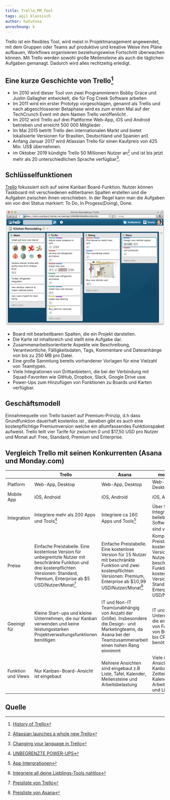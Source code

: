 ```yaml
---
title: Trello_PM_Tool
tags: agil klassisch
author: hatutona
anrechnung: k
---
```


Trello ist ein flexibles Tool, wird meist in Projektmanagement angewendet, mit dem Gruppen oder Teams auf produktive und kreative Weise ihre Pläne aufbauen, Workflows organisieren beziehungsweise Fortschritt überwachen können. Mit Trello werden sowohl große Meilensteine als auch die täglichen Aufgaben gemanagt. Dadurch wird alles rechtzeitig erledigt.

## Eine kurze Geschichte von Trello[^1]
* Im 2010 wird dieser Tool von zwei Programmierern Bobby Grace und Justin Gallagher entwickelt, die  für  Fog Creek Software arbeiten 
* Im 2011 wird ein erster Prototyp vorgeschlagen, genannt als Trellis und nach abgeschlossener Betaphase wird es zum ersten Mal auf der TechCrunch Event mit dem Namen Trello veröffenlicht .
* Im 2012 wird Trello auf drei Plattforme Web-App, iOS und Android betrieben und erreicht 500 000 Mitglieder .
* Im Mai 2015 betritt Trello den internationalen Markt und bietet lokalisierte Versionen für Brasilien, Deutschland und Spanien an1.
* Anfang Januar 2017 wird Atlassian Trello für einen Kaufpreis von 425 Mio. US$ übernehmen.
* im Oktober 2019 kündigte Trello 50 Millionen Nutzer an[^2]  und ist bis jetzt mehr als 20 unterschiedlichen Sprache verfügbar[^3].

## Schlüsselfunktionen 
[Trello](https://de.wikipedia.org/wiki/Kanban-Tafel) fokussiert sich auf seine Kanban Board-Funktion. Nutzer können Taskboard mit verschiedenen editierbaren Spalten erstellen und die Aufgaben zwischen ihnen verschieben. In der Regel kann man die Aufgaben ein von drei Status markiert: To Do, In Progess(Doing), Done.

![Beispielabbildung](Trello_PM_Tool/trello.png)

* Board mit bearbeitbaren Spalten, die ein Projekt darstellen.
* Die Karte ist inhaltsreich und stellt eine Aufgabe dar.
* Zusammenarbeitsorientierte Aspekte wie Beschreibung, Verantwortliche, Fälligkeitsdaten, Tags, Kommentare und Dateianhänge von bis zu 250 MB pro Datei.
* Eine große Sammlung bereits vorhandener Vorlagen für eine Vielzahl von Teamtypen.
* Viele Integrationen von Drittanbietern, die bei der Verbindung mit Squad-Favoriten wie GitHub, Dropbox, Slack, Google Drive usw.
* Power-Ups zum Hinzufügen von Funktionen zu Boards und Karten verfügbar.


## Geschäftsmodell
Einnahmequelle von Trello basiert auf Premium-Prinzip, d.h dass Grundfunktion dauerhaft kostenlos ist , daneben gibt es auch eine kostenpflichtige Premiumversion welche ein allumfassendes Funktionspaket aufweist. Trello teilt vier Tarife für zwischen 0 und $17,50 USD pro Nutzer und Monat auf:  Free, Standard, Premium und Enterprise.

## Vergleich Trello mit seinen Konkurrenten (Asana und Monday.com)

|   | Trello | Asana | monday.com|
| ------------- | ------------- | ------------- | ------------- |
| Platform  | Web-App, Desktop  | Web-App, Desktop  | Web-App, Desktop  |
| Mobile App  | iOS, Android| iOS, Android| iOS, Android
| Integration | Integriere mehr als 200 Apps und Tools[^4]   | Integriere  ca 160 Apps und Tools[^6]  | Über 50 Integrationen mit beliebten Software-Apps sind verfügbar[^8] |
| Preise  | Einfache Preistabelle. Eine kostenlose Version für unbegrentzte Nutzer mit beschränkte Funktion und drei kostenpflichten Versionen: Standard,  Premium, Enterprise ab $5 USD/Nutzer/Monat[^5] | Einfache Preistabelle. Eine kostenlose Version für 15 Nutzer mit beschränkte Funktion und zwei kostenpflichten Versionen: Premium, Enterprise ab $10,99 USD/Nutzer/Monat[^7] | Komplexe Preistabelle. Eine kostenlose Version für 2 Nutzer mit beschränkte Funktion und vier kostenpflichten Versionen:  Basic Standard,  Pro, Enterprise ab $10 USD/Nutzer/Monat |
| Geeinigt für  |Kleine Start-ups und kleine Unternehmen, die nur Kanban verwenden und keine leistungsstarken Projektverwaltungsfunktionen benötigen | IT und Non-IT Team(unabhängig von Anzahl der Größe). Insbesondere die Design- und Marketingteams, da Asana bei der Teamzusammenarbeit einen hohen Rang einnimmt | IT und Non-IT Unternehemen, die eine Vielzahl von Funktionen von Bug Tracking bis CRM benötigen |
| Funktion und Views  | Nur Kanban-Board-Ansicht ist eingebaut | Mehrere  Ansichten sind eingebaut z.B Liste, Tafel, Kalender, Meilensteine und Arbeitsbelastung  | Viele integrierte Ansichten wie Kanban-Board, Zeitleiste, Kalender, Arbeitsauslastung und Liste  |

## Quelle
[^1]: [History of Trello](https://en.wikipedia.org/wiki/Trello)
[^2]: [Atlassian launches a whole new Trello](https://techcrunch.com/2021/02/16/atlassian-launches-a-whole-new-trello/)
[^3]: [Changing your language in Trello](https://help.trello.com/article/745-is-trello-available-in-other-languages)
[^4]: [UNBEGRENZTE POWER-UPS](https://trello.com/pricing)
[^5]: [Preisliste von Trello](https://trello.com/pricing)
[^6]: [App Intergrationen](https://asana.com/de/apps)
[^7]: [Preisliste von Asana](https://asana.com/de/pricing)
[^8]: [Integriere all deine Lieblings-Tools nahtlos](https://monday.com/lang/de/integrations/)
[^9]:[Preisgestaltung von Monday.com](https://monday.com/lang/de/pricing/)

